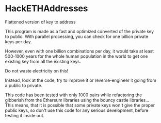 # HackETHAddresses
Flattened version of key to address

This program is made as a fast and optimized converted of the private key to public. 
With parallel processing, you can check for one billion private keys per day.

However, even with one billion combinations per day, it would take at least 500-1000 years for the whole human population in the world 
to get one existing key from all the existing keys.

Do not waste electricity on this!

Instead, look at the code, try to improve it or reverse-engineer it going from a public to private.

This code has been tested with only 1000 pairs while refactoring the gibberish from the Ethereum libraries using the bouncy castle libraries...
This means, that it is possible that some private keys won't give the proper public keys, so don't use this code for any serious development, before testing it inside out.



